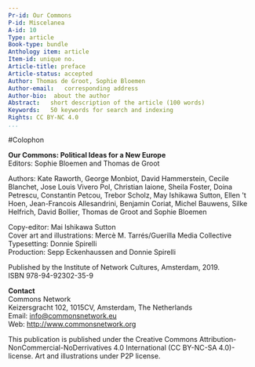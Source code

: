 ```yaml
---
Pr-id: Our Commons
P-id: Miscelanea
A-id: 10
Type: article
Book-type: bundle
Anthology item: article
Item-id: unique no.
Article-title: preface
Article-status: accepted
Author: Thomas de Groot, Sophie Bloemen
Author-email:   corresponding address
Author-bio:  about the author
Abstract:   short description of the article (100 words)
Keywords:   50 keywords for search and indexing
Rights: CC BY-NC 4.0
...
```


#Colophon

**Our Commons: Political Ideas for a New Europe**
<br/>Editors: Sophie Bloemen and Thomas de Groot

Authors: Kate Raworth, George Monbiot, David Hammerstein, Cecile Blanchet, Jose Louis Vivero Pol, Christian Iaione, Sheila Foster, Doina Petrescu, Constantin Petcou, Trebor Scholz, May Ishikawa Sutton, Ellen 't Hoen, Jean-Francois Allesandrini, Benjamin Coriat, Michel Bauwens, Silke Helfrich, David Bollier, Thomas de Groot and Sophie Bloemen

Copy-editor: Mai Ishikawa Sutton
<br/>Cover art and illustrations: Mercè M. Tarrés/Guerilla Media Collective
<br/>Typesetting: Donnie Spirelli
<br/>Production: Sepp Eckenhaussen and Donnie Spirelli

Published by the Institute of Network Cultures, Amsterdam, 2019.
<br/>ISBN 978-94-92302-35-9

**Contact**
<br/>Commons Network 
<br/>Keizersgracht 102, 1015CV, Amsterdam, The Netherlands
<br/>Email: info@commonsnetwork.eu
<br/>Web: http://www.commonsnetwork.org

This publication is published under the Creative Commons Attribution-NonCommercial-NoDerrivatives 4.0 International (CC BY-NC-SA 4.0)-license.
Art and illustrations under P2P license.




